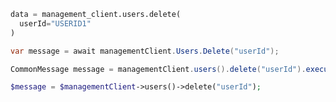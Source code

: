 ```python
data = management_client.users.delete(
  userId="USERID1"
)
```

```csharp
var message = await managementClient.Users.Delete("userId");
```

```java
CommonMessage message = managementClient.users().delete("userId").execute();
```

```php
$message = $managementClient->users()->delete("userId");
```
